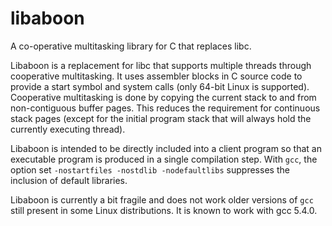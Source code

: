 # libaboon

A co-operative multitasking library for C that replaces libc.

Libaboon is a replacement for libc that supports multiple threads
through cooperative multitasking. It uses assembler blocks in C source
code to provide a start symbol and system calls (only 64-bit Linux is
supported). Cooperative multitasking is done by copying the current
stack to and from non-contiguous buffer pages. This reduces the
requirement for continuous stack pages (except for the initial program
stack that will always hold the currently executing thread).

Libaboon is intended to be directly included into a client program so
that an executable program is produced in a single compilation
step. With `gcc`, the option set `-nostartfiles -nostdlib
-nodefaultlibs` suppresses the inclusion of default libraries.

Libaboon is currently a bit fragile and does not work older versions
of `gcc` still present in some Linux distributions. It is known to
work with gcc 5.4.0.
